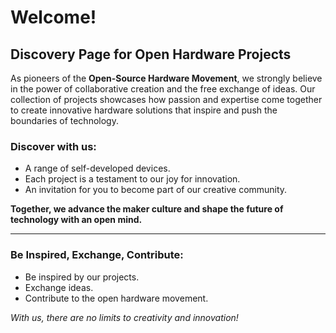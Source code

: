 # Welcome!

## Discovery Page for Open Hardware Projects

As pioneers of the **Open-Source Hardware Movement**, we strongly believe in the power of collaborative creation and the free exchange of ideas. Our collection of projects showcases how passion and expertise come together to create innovative hardware solutions that inspire and push the boundaries of technology.

### Discover with us:

- A range of self-developed devices.
- Each project is a testament to our joy for innovation.
- An invitation for you to become part of our creative community.

**Together, we advance the maker culture and shape the future of technology with an open mind.**

---

### Be Inspired, Exchange, Contribute:

- Be inspired by our projects.
- Exchange ideas.
- Contribute to the open hardware movement.

*With us, there are no limits to creativity and innovation!*
